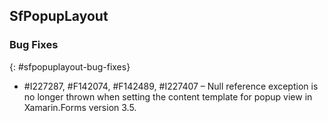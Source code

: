 ## SfPopupLayout

### Bug Fixes
{: #sfpopuplayout-bug-fixes}

* \#I227287, #F142074, #F142489, #I227407 – Null reference exception is no longer thrown when setting the content template for popup view in Xamarin.Forms version 3.5.